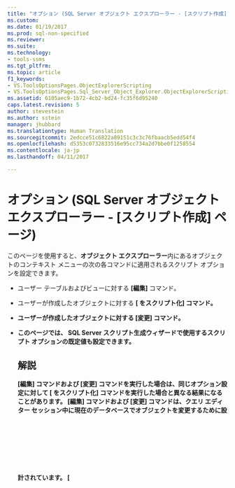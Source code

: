 ```yaml
---
title: "オプション (SQL Server オブジェクト エクスプローラー - [スクリプト作成] ページ) | Microsoft Docs"
ms.custom: 
ms.date: 01/19/2017
ms.prod: sql-non-specified
ms.reviewer: 
ms.suite: 
ms.technology:
- tools-ssms
ms.tgt_pltfrm: 
ms.topic: article
f1_keywords:
- VS.ToolsOptionsPages.ObjectExplorerScripting
- VS.ToolsOptionsPages.Sql_Server_Object_Explorer.ObjectExplorerScripting
ms.assetid: 6105aec9-1b72-4cb2-bd24-fc35f6d95240
caps.latest.revision: 5
author: stevestein
ms.author: sstein
manager: jhubbard
ms.translationtype: Human Translation
ms.sourcegitcommit: 2edcce51c6822a89151c3c3c76fbaacb5edd54f4
ms.openlocfilehash: d5353c0732833516e95cc734a2d7bbe0f1258554
ms.contentlocale: ja-jp
ms.lasthandoff: 04/11/2017

---
```

# <a name="options-sql-server-object-explorer---scripting-page"></a>オプション (SQL Server オブジェクト エクスプローラー - [スクリプト作成] ページ)
このページを使用すると、**オブジェクト エクスプローラー**内にあるオブジェクトのコンテキスト メニューの次の各コマンドに適用されるスクリプト オプションを設定できます。  
  
-   ユーザー テーブルおよびビューに対する **[編集]** コマンド。  
  
-   ユーザーが作成したオブジェクトに対する **[<object> をスクリプト化]** コマンド。  
  
-   ユーザーが作成したオブジェクトに対する **[変更]** コマンド。  
  
-   このページでは、 **SQL Server スクリプト生成ウィザード**で使用するスクリプト オプションの既定値も設定できます。  
  
## <a name="remarks"></a>解説  
**[編集]** コマンドおよび **[変更]** コマンドを実行した場合は、同じオプション設定に対して **[<object> をスクリプト化]** コマンドを実行した場合と異なる結果になることがあります。 **[編集]** コマンドおよび **[変更]** コマンドは、クエリ エディター セッション中に現在のデータベースでオブジェクトを変更するために設計されています。 **[<object> をスクリプト化]** コマンドは、後でオブジェクトの作成に使用できるスクリプトを生成するために設計されています。  
  
## <a name="options"></a>オプション  
スクリプト オプションを指定するには、各オプションの右にあるリストから、いずれかの設定を選択します。  
  
### <a name="general-scripting-options"></a>[全般スクリプト作成オプション]  
**[各ステートメントを区切る]**  
バッチ区切り記号を使用して、個々の [!INCLUDE[tsql](../../includes/tsql_md.md)] ステートメントを区切ります。 **クエリ エディター**の既定のバッチ区切り記号を変更するには、 **[ツール]**/**[オプション]**/**[クエリ実行]**/**[SQL Server]**/**[全般]**/**[バッチ区切り記号]**の順に選択します。 既定値は False です。 詳細については、「 [GO (Transact-SQL)](http://msdn.microsoft.com/en-us/b2ca6791-3a07-4209-ba8e-2248a92dd738)」を参照してください。  
  
**[説明用ヘッダーを含める]**  
スクリプトをオブジェクトごとのセクションに分割し、説明用のコメントを追加します。 既定値は True です。 詳細については、「 [/*...*/ (コメント) (Transact-SQL)](http://msdn.microsoft.com/en-us/4d9ab1b2-4bbb-4c16-beb1-cafc1af7417c)」を参照してください。  
  
**[VarDecimal オプションを含める]**  
vardecimal ストレージ オプションを含めます。 既定値は False です。 詳細については、「 [sp_db_vardecimal_storage_format (Transact-SQL)](http://msdn.microsoft.com/en-us/9920b2f7-b802-4003-913c-978c17ae4542)」を参照してください。  
  
**[変更の追跡のスクリプトを作成]**  
変更の追跡の情報をスクリプトに含めます。  
  
**[サーバーのバージョン互換のスクリプト]**  
選択したバージョンの [!INCLUDE[ssNoVersion](../../includes/ssnoversion_md.md)]で実行できるスクリプトを作成します。 [!INCLUDE[ssCurrent](../../includes/sscurrent_md.md)] の新機能のスクリプトを以前のバージョン用に生成することはできません。 [!INCLUDE[ssCurrent](../../includes/sscurrent_md.md)] 用に作成したスクリプトには、以前のバージョンの [!INCLUDE[ssNoVersion](../../includes/ssnoversion_md.md)]で動作しているサーバーや、以前の [データベース互換性レベルの設定](http://msdn.microsoft.com/en-us/ca5fd220-d5ea-4182-8950-55d4101a86f6)が適用されているデータベースに対して実行できないものもあります。  
  
**[フルテキスト カタログのスクリプトを作成]**  
フルテキスト カタログのスクリプトを含めます。 既定値は False です。 詳細については、「 [CREATE FULLTEXT CATALOG (Transact-SQL)](http://msdn.microsoft.com/en-us/d7a8bd93-e2d7-4a40-82ef-39069e65523b)」を参照してください。  
  
**[USE のスクリプトを作成] <database>**  
スクリプトに USE &lt;データベース&gt; ステートメントを追加することにより、現在の **オブジェクト エクスプローラー** データベースのコンテキストでデータベース オブジェクトを作成します。 スクリプトが別のデータベースで使用される可能性がある場合は、False を選択して除外します。 既定値は True です。 詳細については、「 [USE (Transact-SQL)](http://msdn.microsoft.com/en-us/c05acac8-c063-4770-8e36-d7f71d500b10)」を参照してください。  
  
### <a name="object-scripting-options"></a>[オブジェクト スクリプト作成オプション]  
**[依存オブジェクトのスクリプトを生成する]**  
選択したオブジェクトのスクリプトを実行する際に必要な追加オブジェクトのスクリプトを生成します。 既定値は False です。  
  
**[IF NOT EXISTS 句を含める]**  
各オブジェクトを作成する前にデータベースにそのオブジェクトが存在しないことを確認するためのステートメントを含めます。 既定値は False です。 詳細については、「 [IF...ELSE (Transact-SQL)](http://msdn.microsoft.com/en-us/676c881f-dee1-417a-bc51-55da62398e81) 」と「 [EXISTS (Transact-SQL)](http://msdn.microsoft.com/en-us/b6510a65-ac38-4296-a3d5-640db0c27631)」を参照してください。  
  
**[オブジェクト名を修飾するスキーマ]**  
オブジェクト名をオブジェクト スキーマで修飾します。 既定値は False です。 詳細については、「 [データベース スキーマの作成](http://msdn.microsoft.com/en-us/ed2a5522-f4d2-4111-95a4-d3e1e5081739)」を参照してください。  
  
**[拡張プロパティのスクリプトを作成]**  
オブジェクトに拡張プロパティが含まれている場合、それらの拡張プロパティをスクリプトに追加します。 既定値は False です。 詳細については、「 [sp_addextendedproperty (Transact-SQL)](http://msdn.microsoft.com/en-us/565483ea-875b-4133-b327-d0006d2d7b4c)」を参照してください。  
  
**[所有者のスクリプトを作成]**  
生成されたスクリプトに所有者を含めます。 既定値は False です。  
  
**[権限のスクリプトを作成]**  
データベース オブジェクトに対する権限をスクリプトに含めます。 既定値は True です。 詳細については、「 [アクセス許可](http://msdn.microsoft.com/en-us/f28e3dea-24e6-4a81-877b-02ec4c7e36b9)」を参照してください。  
  
### <a name="tableview-options"></a>[テーブル/ビュー オプション]  
次のオプションは、テーブルまたはビューのスクリプトのみに適用されます。  
  
**[ユーザー定義データ型から基本データ型に変換します]**  
ユーザー定義データ型を元の基本型に変換します。 スクリプトを実行するデータベースに、ソース データベースのユーザー定義データ型が存在しない場合は、True を使用します。 ユーザー定義データ型を保持する場合は、False を使用します。 既定値は False です。 詳細については、「 [CREATE TYPE (Transact-SQL)](http://msdn.microsoft.com/en-us/2202236b-e09f-40a1-bbc7-b8cff7488905)」を参照してください。  
  
**[SET ANSI PADDING コマンドを生成する]**  
各 CREATE TABLE ステートメントの前後に SET ANSI_PADDING ステートメントを追加します。 既定値は True です。 詳細については、「 [SET ANSI_PADDING (Transact-SQL)](http://msdn.microsoft.com/en-us/92bd29a3-9beb-410e-b7e0-7bc1dc1ae6d0)」を参照してください。  
  
**[照合順序を含める]**  
列定義に照合順序を含めます。 既定値は True です。 詳細については、「 [Collation and Unicode Support](http://msdn.microsoft.com/en-us/92d34f48-fa2b-47c5-89d3-a4c39b0f39eb)」を参照してください。  
  
**[IDENTITY プロパティを含める]**  
IDENTITY シードおよび IDENTITY インクリメントの定義を含めます。 既定値は True です。 詳細については、「 [IDENTITY (プロパティ) (Transact-SQL)](http://msdn.microsoft.com/en-us/8429134f-c821-4033-a07c-f782a48d501c)」を参照してください。  
  
**[外部キー参照を修飾するスキーマ]**  
FOREIGN KEY 制約のテーブル参照にスキーマ名を追加します。 既定値は True です。  
  
**[バインドされた既定値およびルールのスクリプトを作成]**  
バインド ストアド プロシージャ **sp_bindefault** および **sp_bindrule** の呼び出しを含めます。 既定値は True です。 詳細については、「 [sp_bindefault (Transact-SQL)](http://msdn.microsoft.com/en-us/3da70c10-68d0-4c16-94a5-9e84c4a520f6) 」と「 [sp_bindrule (Transact-SQL)](http://msdn.microsoft.com/en-us/2606073e-c52f-498d-a923-5026b9d97e67)」を参照してください。  
  
**[CHECK 制約のスクリプトを作成]**  
スクリプトに [CHECK 制約](http://msdn.microsoft.com/en-us/637098af-2567-48f8-90f4-b41df059833e) を追加します。 既定値は True です。  
  
**[既定のスクリプトを作成]**  
スクリプトに列の既定値を含めます。 既定値は False です。 詳細については、「 [CREATE DEFAULT (Transact-SQL)](http://msdn.microsoft.com/en-us/08475db4-7d90-486a-814c-01a99d783d41)」を参照してください。  
  
**[ファイル グループのスクリプトを作成]**  
テーブル定義で ON 句にファイル グループを指定します。 既定値は False です。 詳細については、「 [CREATE TABLE (Transact-SQL)](http://msdn.microsoft.com/en-us/1e068443-b9ea-486a-804f-ce7b6e048e8b)」を参照してください。  
  
**[外部キーのスクリプトを作成]**  
スクリプトに [FOREIGN KEY 制約](http://msdn.microsoft.com/en-us/31fbcc9f-2dc5-4bf9-aa50-ed70ec7b5bcd) を含めます。 既定値は False です。  
  
**[フルテキスト インデックスのスクリプトを作成]**  
スクリプトにフルテキスト インデックスを含めます。 既定値は False です。 詳細については、「 [CREATE FULLTEXT INDEX (Transact-SQL)](http://msdn.microsoft.com/en-us/8b80390f-5f8b-4e66-9bcc-cabd653c19fd)」を参照してください。  
  
**[インデックスのスクリプトを作成]**  
スクリプトにクラスター化、非クラスター化、および XML インデックスを含めます。 既定値は True です。 詳細については、「 [CREATE INDEX (Transact-SQL)](http://msdn.microsoft.com/en-us/d2297805-412b-47b5-aeeb-53388349a5b9)」を参照してください。  
  
**[パーティション構成のスクリプトを作成]**  
スクリプトにテーブル パーティション分割構成を含めます。 既定値は False です。 詳細については、「 [CREATE PARTITION SCHEME (Transact-SQL)](http://msdn.microsoft.com/en-us/5b21c53a-b4f4-4988-89a2-801f512126e4)」を参照してください。  
  
**[主キーのスクリプトを作成]**  
スクリプトに [PRIMARY KEY 制約](http://msdn.microsoft.com/en-us/31fbcc9f-2dc5-4bf9-aa50-ed70ec7b5bcd) を含めます。 既定値は True です。  
  
**[統計のスクリプトを作成]**  
スクリプトにユーザー定義統計を含めます。 既定値は False です。 詳細については、「 [CREATE STATISTICS (Transact-SQL)](http://msdn.microsoft.com/en-us/b23e2f6b-076c-4e6d-9281-764bdb616ad2)」をご覧ください。  
  
**[トリガーのスクリプトを作成]**  
スクリプトにトリガーを含めます。 既定値は False です。 詳細については、「 [CREATE TRIGGER (Transact-SQL)](http://msdn.microsoft.com/en-us/edeced03-decd-44c3-8c74-2c02f801d3e7)」をご覧ください。  
  
**[一意キーのスクリプトを作成]**  
スクリプトに [UNIQUE 制約と CHECK 制約](http://msdn.microsoft.com/en-us/637098af-2567-48f8-90f4-b41df059833e) を含めます。 既定値は False です。  
  
**[ビュー列のスクリプトを作成]**  
ビュー ヘッダーにビュー列を宣言します。 既定値は False です。 詳細については、「 [CREATE VIEW (Transact-SQL)](http://msdn.microsoft.com/en-us/aecc2f73-2ab5-4db9-b1e6-2f9e3c601fb9)」を参照してください。  
  
**[[ScriptDriIncludeSystemNames]]**  
宣言参照整合性を適用するために、システムによって生成される制約名を含めます。 既定値は False です。 詳細については、「 [REFERENTIAL_CONSTRAINTS (Transact-SQL)](http://msdn.microsoft.com/en-us/5d358f18-0a85-4b55-af4b-98d5f4cd1020)」を参照してください。  
  
## <a name="see-also"></a>参照  
[スクリプトの生成 (SQL Server Management Studio)](http://msdn.microsoft.com/en-us/9711c617-3c68-4e5a-aea3-befc64d51524)  
  

